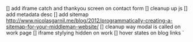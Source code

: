 [] add iframe catch and thankyou screen on contact form
[] cleanup up js
[] add metadata desc
[] add sitemap
  http://www.nicolasgarnil.me/blog/2012/programmatically-creating-a-sitemap-for-your-middleman-website/
[] cleanup way modal is called on work page
[] iframe stylying hidden on work
[] hover states on blog links
`
